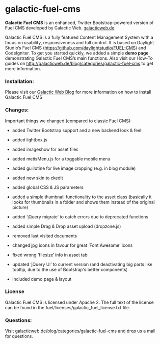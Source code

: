 # galactic-fuel-cms
**Galactic Fuel CMS** is an enhanced, Twitter Bootstrap-powered version of Fuel CMS developed by Galactic Web.
[galacticweb.de](http://www.galacticweb.de)

Galactic Fuel CMS is a fully featured Content Management System with a focus on usability, responsiveness and full control. It is based on Daylight Studio’s Fuel CMS (https://github.com/daylightstudio/FUEL-CMS) and CodeIgniter. 
To get you started quickly, we added a simple **demo page** demonstrating Galactic Fuel CMS’s main functions. Also visit our How-To guides on http://galacticweb.de/blog/categories/galactic-fuel-cms to get more information.


### Installation:
Please visit our [Galactic Web Blog](http://galacticweb.de/blog/categories/galactic-fuel-cms) for more information on how to install Galactic Fuel CMS.


### Changes:
Important things we changed (compared to classic Fuel CMS):

- added Twitter Bootstrap support and a new backend look & feel
- added lightbox.js
- added imageshow for asset files
- added metisMenu.js for a toggable mobile menu
- added guillotine for live image cropping (e.g. in blog module)
- added new skin to ckedit
- added global CSS & JS parameters
- added a simple thumbnail functionality to the asset class (basically it looks for thumbnails in a folder and shows them instead of the original picture)
- added ‘jQuery migrate’ to catch errors due to deprecated functions
- added simple Drag & Drop asset upload (dropzone.js)

- removed last visited documents
- changed jpg icons in favour for great ‘Font Awesome’ icons
- fixed wrong ‘filesize’ info in asset tab
- updated ‘jQuery UI’ to current version (and deactivating big parts like tooltip, due to the use of Bootstrap's better components)

- included demo page & layout


### License
Galactic Fuel CMS is licensed under Apache 2. The full text of the license can be found in the fuel/licenses/galactic_fuel_license.txt file.


### Questions:
Visit [galacticweb.de/blog/categories/galactic-fuel-cms](http://galacticweb.de/blog/categories/galactic-fuel-cms) and drop us a mail for questions.

